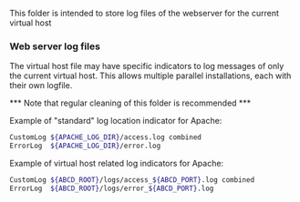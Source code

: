 This folder is intended to store log files of the webserver for the current virtual host

### Web server log files
The virtual host file may have specific indicators to log messages of only the current virtual host.
This allows multiple parallel installations, each with their own logfile.

*** Note that regular cleaning of this folder is recommended ***

Example of "standard" log location indicator for Apache:
```sh
CustomLog ${APACHE_LOG_DIR}/access.log combined
ErrorLog  ${APACHE_LOG_DIR}/error.log
```
Example of virtual host related log indicators for Apache:
```sh
CustomLog ${ABCD_ROOT}/logs/access_${ABCD_PORT}.log combined
ErrorLog  ${ABCD_ROOT}/logs/error_${ABCD_PORT}.log
```
